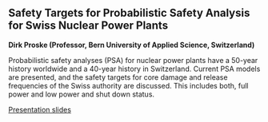 ## Safety Targets for Probabilistic Safety Analysis for Swiss Nuclear Power Plants 
**Dirk Proske (Professor, Bern University of Applied Science, Switzerland)**

Probabilistic safety analyses (PSA) for nuclear power plants have a 50-year history worldwide and a 40-year history in Switzerland. Current PSA models are presented, and the safety targets for core damage and release frequencies of the Swiss authority are discussed. This includes both, full power and low power and shut down status. 



[Presentation slides](https://folk.ntnu.no/jochenk/JCSS/Files/PRES_Proske.pdf)